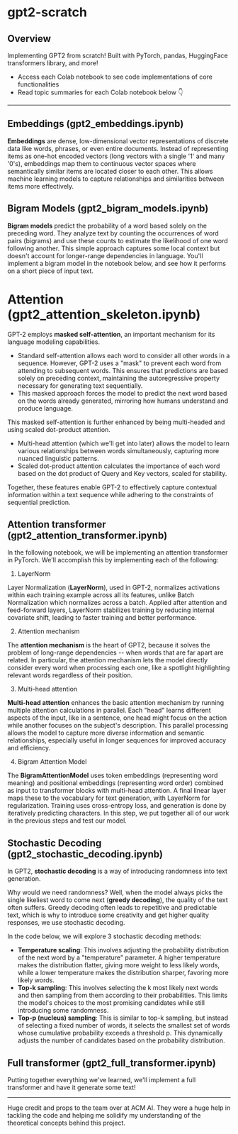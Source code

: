 # gpt2-scratch

## Overview
Implementing GPT2 from scratch! Built with PyTorch, pandas, HuggingFace transformers library, and more!
- Access each Colab notebook to see code implementations of core functionalities 
- Read topic summaries for each Colab notebook below 👇

---

## Embeddings (gpt2_embeddings.ipynb)

**Embeddings** are dense, low-dimensional vector representations of discrete data like words, phrases, or even entire documents. Instead of representing items as one-hot encoded vectors (long vectors with a single '1' and many '0's), embeddings map them to continuous vector spaces where semantically similar items are located closer to each other. This allows machine learning models to capture relationships and similarities between items more effectively.

## Bigram Models (gpt2_bigram_models.ipynb)

**Bigram models** predict the probability of a word based solely on the preceding word. They analyze text by counting the occurrences of word pairs (bigrams) and use these counts to estimate the likelihood of one word following another. This simple approach captures some local context but doesn't account for longer-range dependencies in language. You'll implement a bigram model in the notebook below, and see how it performs on a short piece of input text. 

# Attention (gpt2_attention_skeleton.ipynb)

GPT-2 employs **masked self-attention**, an important mechanism for its language modeling capabilities. 
* Standard self-attention allows each word to consider all other words in a sequence. However, GPT-2 uses a "mask" to prevent each word from attending to subsequent words. This ensures that predictions are based solely on preceding context, maintaining the autoregressive property necessary for generating text sequentially. 
* This masked approach forces the model to predict the next word based on the words already generated, mirroring how humans understand and produce language.

This masked self-attention is further enhanced by being multi-headed and using scaled dot-product attention. 
* Multi-head attention (which we'll get into later) allows the model to learn various relationships between words simultaneously, capturing more nuanced linguistic patterns. 
* Scaled dot-product attention calculates the importance of each word based on the dot product of Query and Key vectors, scaled for stability. 

Together, these features enable GPT-2 to effectively capture contextual information within a text sequence while adhering to the constraints of sequential prediction.

## Attention transformer (gpt2_attention_transformer.ipynb)

In the following notebook, we will be implementing an attention transformer in PyTorch. We'll accomplish this by implementing each of the following:

1. LayerNorm

  Layer Normalization (**LayerNorm**), used in GPT-2, normalizes activations within each training example across all its features, unlike Batch Normalization which normalizes across a batch. Applied after attention and feed-forward layers, LayerNorm stabilizes training by reducing internal covariate shift, leading to faster training and better performance.

2. Attention mechanism
  
  The **attention mechanism** is the heart of GPT2, because it solves the problem of long-range dependencies -- when words that are far apart are related. In particular, the attention mechanism lets the model directly consider every word when processing each one, like a spotlight highlighting relevant words regardless of their position.

3. Multi-head attention

  **Multi-head attention** enhances the basic attention mechanism by running multiple attention calculations in parallel. Each "head" learns different aspects of the input, like in a sentence, one head might focus on the action while another focuses on the subject's description. This parallel processing allows the model to capture more diverse information and semantic relationships, especially useful in longer sequences for improved accuracy and efficiency.

4. Bigram Attention Model

  The **BigramAttentionModel** uses token embeddings (representing word meaning) and positional embeddings (representing word order) combined as input to transformer blocks with multi-head attention. A final linear layer maps these to the vocabulary for text generation, with LayerNorm for regularization. Training uses cross-entropy loss, and generation is done by iteratively predicting characters. In this step, we put together all of our work in the previous steps and test our model. 

## Stochastic Decoding (gpt2_stochastic_decoding.ipynb)

In GPT2, **stochastic decoding** is a way of introducing randomness into text generation. 

Why would we need randomness? Well, when the model always picks the single likeliest word to come next (**greedy decoding**), the quality of the text often suffers. Greedy decoding often leads to repetitive and predictable text, which is why to introduce some creativity and get higher quality responses, we use stochastic decoding. 

In the code below, we will explore 3 stochastic decoding methods:
- **Temperature scaling**: This involves adjusting the probability distribution of the next word by a "temperature" parameter. A higher temperature makes the distribution flatter, giving more weight to less likely words, while a lower temperature makes the distribution sharper, favoring more likely words.
- **Top-k sampling**: This involves selecting the k most likely next words and then sampling from them according to their probabilities. This limits the model's choices to the most promising candidates while still introducing some randomness. 
- **Top-p (nucleus) sampling**: This is similar to top-k sampling, but instead of selecting a fixed number of words, it selects the smallest set of words whose cumulative probability exceeds a threshold p. This dynamically adjusts the number of candidates based on the probability distribution.

## Full transformer (gpt2_full_transformer.ipynb)

Putting together everything we've learned, we'll implement a full transformer and have it generate some text!

---

Huge credit and props to the team over at ACM AI. They were a huge help in tackling the code and helping me solidify my understanding of the theoretical concepts behind this project. 
